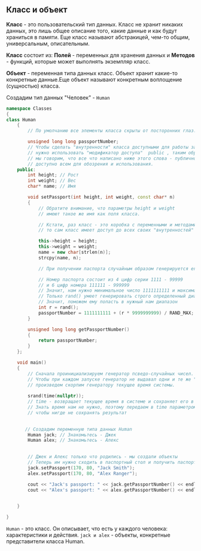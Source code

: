## Класс и объект

**Класс** - это пользовательский тип данных.
Класс не хранит никаких данных, это лишь общее описание того, какие данные и как будут храниться в памяти. Еще класс называют абстракицей, чем-то общим, универсальным, описательным.
    
 **Класс** состоит из:
   **Полей** - переменных для хранения данных и
   **Методов** - функций, которые может выполнять экземпляр класс.
   
   
   **Объект** - переменная типа данных класс. Объект хранит какие-то конкретные данные.Еще объект называют конкретным воплощение (сущностью) класса.

  Создадим тип данных "Человек" - `Human`
  
```c++ 
namespace Classes
{
class Human
	{
        // По умолчанию все элементы класса скрыты от посторонних глаз.

        unsigned long long passportNumber;
        // Чтобы сделать "внутренности" класса доступными для работы за его пределами
        // нужно использовать "модификатор доступа"  public , таким образом
        // мы говорим, что все что написано ниже этого слова - публичное,
        // доступно всем для обозрения и использования.
    public:
        int height; // Рост
        int weight; // Вес
        char* name; // Имя

        void setPassport(int height, int weight, const char* n)
        {
            // Обратите внимание, что параметры height и weight
            // имеют такое же имя как поля класса.

            // Кстати, раз класс - это коробка с переменными и методами,
            // то сам класс имеет доступ до всех своих "внутренностей" ВСЕГДА.

            this->height = height;
            this->weight = weight;
            name = new char[strlen(n)];
            strcpy(name, n);

            // При получении паспорта случайным образом генерируется его номер

            // Номер паспорта состоит из 4 цифр серии 1111 - 99999
            // и 6 цифр номера 111111 - 999999
            // Значит, нам нужно минимальное число 1111111111 и максимально 9999999999
            // Только rand() умеет генерировать строго определенный диапазон чисел.
            // Значит, поможем ему попасть в нужный нам диапазон
            int r = rand();
            passportNumber = 1111111111 + (r * 9999999999) / RAND_MAX;
        }

        unsigned long long getPassportNumber()
        {
            return passportNumber;
        }
	};

    void main()
    {
        // Сначала проинициализируем генератор псведо-случайных чисел.
        // Чтобы при каждом запуске генератор не выдавал одни и те же "случайные" значени,
        // произведем скорпим генератору текущее время системы.
        
        srand(time(nullptr)); 
        // time - возвращает текущее время в системе и сохраняет его в переменную-параметр
        // Знать время нам не нужно, поэтому передаем в time параметром nullptr, 
        // чтобы нигде не сохранять результат

       
       // Создадим переменную типа данных Human
        Human jack; // Знакомьтесь - Джек
        Human alex; // Знакомьтесь - Алекс

        
        // Джек и Алекс только что родились - мы создали объекты
        // Теперь им нужно сходить в паспортный стол и получить паспорт
        jack.setPassport(170, 80, "Jack Smith");
        alex.setPassport(170, 80, "Alex Ranger");

        cout << "Jack's passport: " << jack.getPassportNumber() << endl;
        cout << "Alex's passport: " << alex.getPassportNumber() << endl;

      
    }

} 
```
   `Human` - это класс. Он описывает, что есть у каждого человека: характеристики и действия.
   `jack и alex` - объекты, конкретные представители класса Human.
